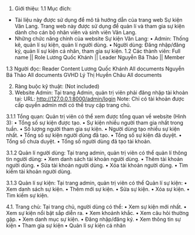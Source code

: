 1.	Giới thiệu:
1.1	Mục đích:
-	Tài liệu này được sử dụng để mô tả hướng dẫn của trang web Sự kiện Văn Lang. Trang web này được sử dụng để quản lí và tham gia sự kiện dành cho cán bộ nhân viên và sinh viên Văn Lang.
-	Những chức năng chính của website Sự kiện Văn Lang:
•	Admin: Thống kê, quản lí sự kiện, quản lí người dùng.
•	Người dùng: Đăng nhập/đăng ký, quản lí sự kiện cá nhân, tham gia sự kiện.
1.2	Các thành viên:
Full name	||      Role
Lương Quốc Khánh || Leader
Nguyễn Bá Thảo	 || Member

1.3	Người đọc:
Reader	Content
Lương Quốc Khánh	All documents
Nguyễn Bá Thảo	All documents
GVHD Lý Thị Huyền Châu	All documents

2.	Ràng buộc kỹ thuật: 
(Not included)
3.	Website Admin:
Tại trang Admin, quản trị viên phải đăng nhập tài khoản tại: 
URL: http://127.0.0.1:8000/admin/login
Note: Chỉ có tài khoản được cấp quyền admin mới có thể truy cập trang chủ.

3.1.1	Tổng quan:
Quản trị viên có thể xem được tổng quan về website (Hình 3):
•	Tổng số sự kiện được tạo.
•	Sự kiện nhiều người tham gia nhất trong tuần.
•	Số lượng người tham gia sự kiện.
•	Người dùng tạo nhiều sự kiện nhất.
•	Tổng số sự kiện người dùng đã tạo.
•	Tổng số sự kiện đã duyệt.
•	Tổng số chưa duyệt.
•	Tổng số người dùng đã tạo tài khoản.
 
3.1.2	Quản lí người dùng:
Tại trang admin, quản trị viên có thể quản lí thông tin người dùng:
•	Xem danh sách tài khoản người dùng.
•	Thêm tài khoản người dùng.
•	Sửa tài khoản người dùng.
•	Xóa tài khoản người dùng.
•	Tìm kiếm tài khoản người dùng.

 
3.1.3	Quản lí sự kiện:
Tại trang admin, quản trị viên có thể Quản lí sự kiện:
•	Xem danh sách sự kiện.
•	Thêm mới sự kiện.
•	Sửa sự kiện.
•	Xóa sự kiện.
•	Tìm kiếm sự kiện.

4.1. Trang chủ:
Tại trang chủ, người dùng có thể:
•	Xem sự kiện mới nhất.
•	Xem sự kiện nổi bật sắp diễn ra.
•	Xem khoảnh khắc.
•	Xem câu hỏi thường gặp.
•	Xem danh mục sự kiện.
•	Đăng nhập/đăng ký.
•	Xem thông tin sự kiện
•	Tham gia sự kiện
•	Quản lí sự kiện cá nhân
